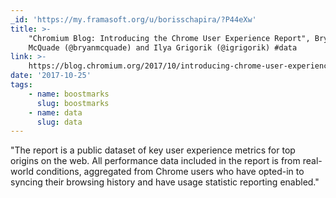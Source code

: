```yaml
---
_id: 'https://my.framasoft.org/u/borisschapira/?P44eXw'
title: >-
    "Chromium Blog: Introducing the Chrome User Experience Report", Bryan
    McQuade (@bryanmcquade) and Ilya Grigorik (@igrigorik) #data
link: >-
    https://blog.chromium.org/2017/10/introducing-chrome-user-experience-report.html
date: '2017-10-25'
tags:
    - name: boostmarks
      slug: boostmarks
    - name: data
      slug: data
---
```


<div class="markdown"><p>&quot;The report is a public dataset of key user experience metrics for top origins on the web. All performance data included in the report is from real-world conditions, aggregated from Chrome users who have opted-in to syncing their browsing history and have usage statistic reporting enabled.&quot;
</p></div>
